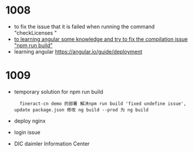 # 1008

  - to fix the issue that it is failed when running the command "checkLicenses "
  - [to learning angular some knowledge and try to fix the compilation issue "npm run build"](https://github.com/apache/fineract-cn-fims-web-app/pull/8 )
  - learning angular https://angular.io/guide/deployment
  
# 1009

  - temporary solution for npm run build
  
    ```
      fineract-cn demo 的部署 解决npm run build 'fixed undefine issue', update package.json 修改 ng build --prod 为 ng build
    ```
    
  - deploy nginx 
  - login issue
  - DIC  daimler Information Center 